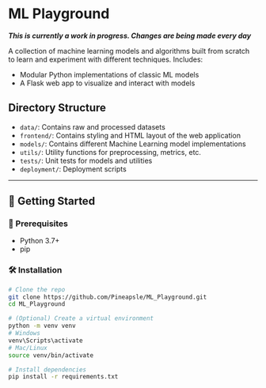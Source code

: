 # ML Playground

  ***This is currently a work in progress. Changes are being made every day***

A collection of machine learning models and algorithms built from scratch to learn and experiment with different techniques.
Includes:
- Modular Python implementations of classic ML models
- A Flask web app to visualize and interact with models

## Directory Structure

- `data/`: Contains raw and processed datasets
- `frontend/`: Contains styling and HTML layout of the web application
- `models/`: Contains different Machine Learning model implementations
- `utils/`: Utility functions for preprocessing, metrics, etc.
- `tests/`: Unit tests for models and utilities
- `deployment/`: Deployment scripts

---

## 🚀 Getting Started

### 🔧 Prerequisites

- Python 3.7+
- pip

### 🛠️ Installation

```bash
# Clone the repo
git clone https://github.com/Pineapsle/ML_Playground.git
cd ML_Playground

# (Optional) Create a virtual environment
python -m venv venv
# Windows
venv\Scripts\activate
# Mac/Linux
source venv/bin/activate

# Install dependencies
pip install -r requirements.txt
